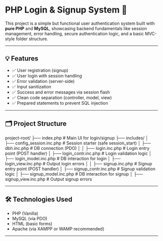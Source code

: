 # PHP Login & Signup System 🔐

This project is a simple but functional user authentication system built with **pure PHP** and **MySQL**, showcasing backend fundamentals like session management, error handling, secure authentication logic, and a basic MVC-style folder structure.

---

## 💡 Features

- ✅ User registration (signup)
- ✅ User login with session handling
- ✅ Error validation (server-side)
- ✅ Input sanitization
- ✅ Success and error messages via session flash
- ✅ Clean code separation (controller, model, view)
- ✅ Prepared statements to prevent SQL injection

---

## 🗂️ Project Structure

project-root/
├── index.php # Main UI for login/signup
├── includes/
│ ├── config_session.inc.php # Session starter (safe session_start)
│ ├── dbh.inc.php # DB connection (PDO)
│
│ ├── login.inc.php # Login entry point (POST handler)
│ ├── login_contr.inc.php # Login validation logic
│ ├── login_model.inc.php # DB interaction for login
│ ├── login_view.inc.php # Output login errors
│
│ ├── signup.inc.php # Signup entry point (POST handler)
│ ├── signup_contr.inc.php # Signup validation logic
│ ├── signup_model.inc.php # DB interaction for signup
│ ├── signup_view.inc.php # Output signup errors

---

## 🛠️ Technologies Used

- PHP (Vanilla)
- MySQL (via PDO)
- HTML (basic forms)
- Apache (via XAMPP or WAMP recommended)

---
